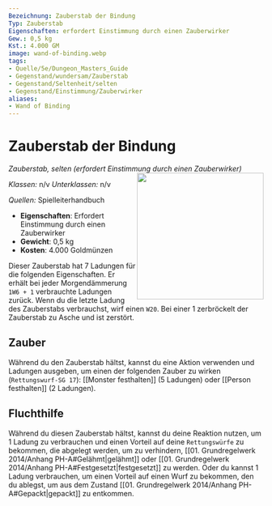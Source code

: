 ```yaml
---
Bezeichnung: Zauberstab der Bindung
Typ: Zauberstab
Eigenschaften: erfordert Einstimmung durch einen Zauberwirker
Gew.: 0,5 kg
Kst.: 4.000 GM
image: wand-of-binding.webp
tags:
- Quelle/5e/Dungeon_Masters_Guide
- Gegenstand/wundersam/Zauberstab
- Gegenstand/Seltenheit/selten
- Gegenstand/Einstimmung/Zauberwirker
aliases:
- Wand of Binding
---
```

# Zauberstab der Bindung
_Zauberstab, selten (erfordert Einstimmung durch einen Zauberwirker)_
<img src="Wand-of-Binding.webp" align="right" width="250">

_Klassen:_ n/v 
_Unterklassen:_  n/v

_Quellen:_ Spielleiterhandbuch

- **Eigenschaften**: Erfordert Einstimmung durch einen Zauberwirker
- **Gewicht**: 0,5 kg
- **Kosten**: 4.000 Goldmünzen

Dieser Zauberstab hat 7 Ladungen für die folgenden Eigenschaften. Er erhält bei jeder Morgendämmerung `1W6 + 1` verbrauchte Ladungen zurück. Wenn du die letzte Ladung des Zauberstabs verbrauchst, wirf einen `W20`. Bei einer 1 zerbröckelt der Zauberstab zu Asche und ist zerstört.

## Zauber
Während du den Zauberstab hältst, kannst du eine Aktion verwenden und Ladungen ausgeben, um einen der folgenden Zauber zu wirken (`Rettungswurf-SG 17`): [[Monster festhalten]] (5 Ladungen) oder [[Person festhalten]] (2 Ladungen). 

## Fluchthilfe
Während du diesen Zauberstab hältst, kannst du deine Reaktion nutzen, um 1 Ladung zu verbrauchen und einen Vorteil auf deine `Rettungswürfe` zu bekommen, die abgelegt werden, um zu verhindern, [[01. Grundregelwerk 2014/Anhang PH-A#Gelähmt|gelähmt]] oder [[01. Grundregelwerk 2014/Anhang PH-A#Festgesetzt|festgesetzt]] zu werden. Oder du kannst 1 Ladung verbrauchen, um einen Vorteil auf einen Wurf zu bekommen, den du ablegst, um aus dem Zustand [[01. Grundregelwerk 2014/Anhang PH-A#Gepackt|gepackt]] zu entkommen.